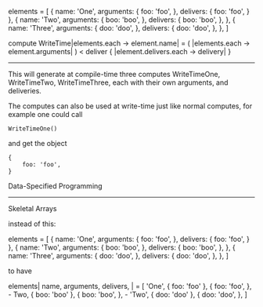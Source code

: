 elements = [
    {
        name: 'One',
        arguments: {
            foo: 'foo',
        },
        delivers: {
            foo: 'foo',
        }
    },
    {
        name: 'Two',
        arguments: {
            boo: 'boo',
        },
        delivers: {
            boo: 'boo',
        },
    },
    {
        name: 'Three',
        arguments: {
            doo: 'doo',
        },
        delivers: {
            doo: 'doo',
        },
    },
]


compute WriteTime|elements.each -> element.name| = (
    |elements.each -> element.arguments|
) <
    deliver {
        |element.delivers.each -> delivery|
    }
>


------

This will generate at compile-time three computes WriteTimeOne, WriteTimeTwo, WriteTimeThree, each with their own arguments, and deliveries.

The computes can also be used at write-time just like normal computes, for example one could call

    WriteTimeOne()

and get the object

    {
        foo: 'foo',
    }


Data-Specified Programming






----


Skeletal Arrays

instead of this:

elements = [
    {
        name: 'One',
        arguments: {
            foo: 'foo',
        },
        delivers: {
            foo: 'foo',
        }
    },
    {
        name: 'Two',
        arguments: {
            boo: 'boo',
        },
        delivers: {
            boo: 'boo',
        },
    },
    {
        name: 'Three',
        arguments: {
            doo: 'doo',
        },
        delivers: {
            doo: 'doo',
        },
    },
]



to have


elements|
    name,
    arguments,
    delivers,
| = [
    'One',
    {
        foo: 'foo'
    },
    {
        foo: 'foo',
    },
    -
    Two,
    {
        boo: 'boo'
    },
    {
        boo: 'boo',
    },
    -
    'Two',
    {
        doo: 'doo'
    },
    {
        doo: 'doo',
    },
]
